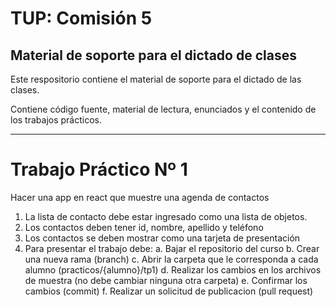 # TUP: Comisión 5

## Material de soporte para el dictado de clases 

Este respositorio contiene el material de soporte para el dictado de las clases.

Contiene código fuente, material de lectura, enunciados y el contenido de los trabajos prácticos.

---

# Trabajo Práctico Nº 1

Hacer una app en react que muestre una agenda de contactos

1. La lista de contacto debe estar ingresado como una lista de objetos.
2. Los contactos deben tener id, nombre, apellido y teléfono
3. Los contactos se deben mostrar como una tarjeta de presentación
4. Para presentar el trabajo debe:
    a. Bajar el repositorio del curso
    b. Crear una nueva rama (branch)
    c. Abrir la carpeta que le corresponda a cada alumno (practicos/{alumno}/tp1)
    d. Realizar los cambios en los archivos de muestra (no debe cambiar ninguna otra carpeta)
    e. Confirmar los cambios (commit)
    f. Realizar un solicitud de publicacion (pull request)

